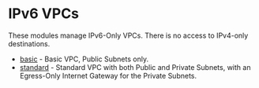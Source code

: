 # IPv6 VPCs

These modules manage IPv6-Only VPCs. There is no access to IPv4-only destinations.

* [basic](./basic) - Basic VPC, Public Subnets only.
* [standard](./standard) - Standard VPC with both Public and Private Subnets, with an Egress-Only Internet Gateway for the Private Subnets.
